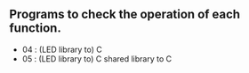 ## Programs to check the operation of each function.
- 04 : (LED library to) C
- 05 : (LED library to) C shared library to C
